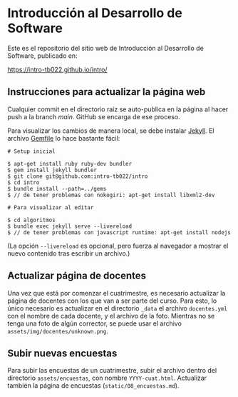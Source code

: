 # Introducción al Desarrollo de Software

Este es el repositorio del sitio web de Introducción al Desarrollo de Software, publicado en:

<https://intro-tb022.github.io/intro/>

## Instrucciones para actualizar la página web

Cualquier commit en el directorio raíz se auto-publica en la página al hacer push a la branch _main_. GitHub se encarga de ese proceso.

Para visualizar los cambios de manera local, se debe instalar [Jekyll](https://jekyllrb.com/docs/installation/). El archivo [Gemfile](Gemfile) lo hace bastante fácil:

```
# Setup inicial

$ apt-get install ruby ruby-dev bundler
$ gem install jekyll bundler
$ git clone git@github.com:intro-tb022/intro
$ cd intro
$ bundle install --path=../gems
$ // de tener problemas con nokogiri: apt-get install libxml2-dev

# Para visualizar al editar

$ cd algoritmos
$ bundle exec jekyll serve --livereload
$ // de tener problemas con javascript runtime: apt-get install nodejs

```

(La opción `--livereload` es opcional, pero fuerza al navegador a mostrar
el nuevo contenido tras escribir un archivo.)

## Actualizar página de docentes

Una vez que está por comenzar el cuatrimestre, es necesario actualizar la página de docentes con los que van a ser parte del curso. Para esto, lo único necesario es actualizar en el directorio `_data` el archivo `docentes.yml` con el nombre de cada docente, y el archivo de la foto. Mientras no se tenga una foto de algún corrector, se puede usar el archivo `assets/img/docentes/unknown.png`.

## Subir nuevas encuestas

Para subir las encuestas de un cuatrimestre, subir el archivo dentro del directorio `assets/encuestas`, con nombre `YYYY-cuat.html`. Actualizar también la página de encuestas (`static/08_encuestas.md`).

